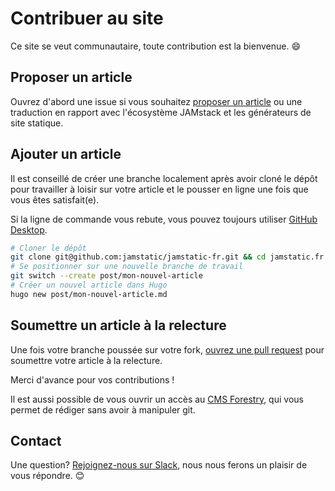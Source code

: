 # Contribuer au site

Ce site se veut communautaire, toute contribution est la bienvenue. :smile:

## Proposer un article

Ouvrez d'abord une issue si vous souhaitez [proposer un article](/issues/new) ou une traduction en rapport avec l'écosystème JAMstack et les générateurs de site statique.

## Ajouter un article

Il est conseillé de créer une branche localement après avoir cloné le dépôt pour travailler à loisir sur votre article et le pousser en ligne une fois que vous êtes satisfait(e).

Si la ligne de commande vous rebute, vous pouvez toujours utiliser [GitHub Desktop](https://desktop.github.com).

```sh
# Cloner le dépôt
git clone git@github.com:jamstatic/jamstatic-fr.git && cd jamstatic.fr
# Se positionner sur une nouvelle branche de travail
git switch --create post/mon-nouvel-article
# Créer un nouvel article dans Hugo
hugo new post/mon-nouvel-article.md
```

## Soumettre un article à la relecture

Une fois votre branche poussée sur votre fork, [ouvrez une pull request](/pulls) pour soumettre votre article à la relecture.

Merci d'avance pour vos contributions !

Il est aussi possible de vous ouvrir un accès au [CMS Forestry](https://forestry.io), qui vous permet de rédiger sans avoir à manipuler git.

## Contact

Une question? [Rejoignez-nous sur Slack](https://jamstatic.herokuapp.com), nous nous ferons un plaisir de vous répondre. :blush:
